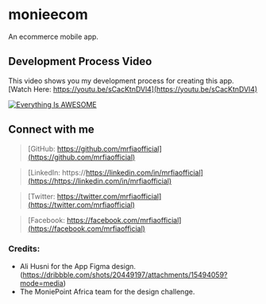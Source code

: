 # monieecom

An ecommerce mobile app.

## Development Process Video

This video shows you my development process for creating this app.
[Watch Here: https://youtu.be/sCacKtnDVl4](https://youtu.be/sCacKtnDVl4)

[![Everything Is AWESOME](https://yt-embed.herokuapp.com/embed?v=StTqXEQ2l-Y)](https://www.youtube.com/watch?v=StTqXEQ2l-Y "Everything Is AWESOME")


## Connect with me

> [GitHub: https://github.com/mrfiaofficial](https://github.com/mrfiaofficial)

> [LinkedIn: https://https://linkedin.com/in/mrfiaofficial](https://https://linkedin.com/in/mrfiaofficial)

> [Twitter: https://twitter.com/mrfiaofficial](https://twitter.com/mrfiaofficial)

> [Facebook: https://facebook.com/mrfiaofficial](https://facebook.com/mrfiaofficial)


### Credits:

- Ali Husni for the App Figma design. (https://dribbble.com/shots/20449197/attachments/15494059?mode=media)
- The MoniePoint Africa team for the design challenge.
